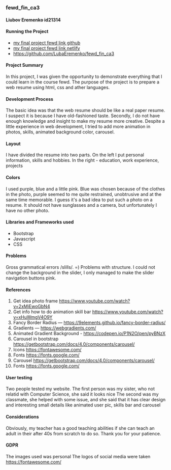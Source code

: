 ### fewd_fin_ca3
#### Liubov Eremenko id21314

#### Running the Project
* [my final project fewd link github](https://lubaeremenko.github.io/fewd_fin_ca3/)
* [my final project fewd link netlify](https://soull-jepsen-c2818c.netlify.app/)
* https://github.com/LubaEremenko/fewd_fin_ca3

#### Project Summary
In this project, I was given the opportunity to demonstrate everything that I could learn in the course fewd.
The purpose of the project is to prepare a web resume using html, css and ather languages. 

#### Development Process
The basic idea was that the web resume should be like a real paper resume. 
I suspect it is because I have old-fashioned taste. Secondly, I do not have enough knowledge and insight to make my resume more creative.
Despite a little experience in web development, I tried to add more animation in photos, skills, animated background color, carousel.

#### Layout
I have divided the resume into two parts.
On the left I put personal information, skills and hobbies. In the right - education, work experience, projects

#### Colors
I used purple, blue and a little pink. 
Blue was chosen because of the clothes in the photo, purple seemed to me quite restrained, unobtrusive and at the same time memorable.
I guess it's a bad idea to put such a photo on a resume. 
It should not have sunglasses and a camera, but unfortunately I have no other photo.

#### Libraries and Frameworks used
* Bootstrap 
* Javascript 
* CSS

#### Problems
Gross grammatical errors /slills/. =) 
Problems with structure.
I could not change the background in the slider, I only managed to make the slider navigation buttons pink.

#### References 
1. Get idea photo frame https://www.youtube.com/watch?v=2xMiEwoGbN4
2. Get info how to do animation skill bar https://www.youtube.com/watch?v=xHuWmgV4O9Y
3. Fancy Border Radius — https://9elements.github.io/fancy-border-radius/
4. Gradients — https://webgradients.com/
5. Animated Gradient Background - https://codepen.io/P1N2O/pen/pyBNzX
6. Carousel in bootstrap https://getbootstrap.com/docs/4.0/components/carousel/
7. Icons https://fontawesome.com/
8. Fonts https://fonts.google.com/
9. Carousel https://getbootstrap.com/docs/4.0/components/carousel/
10. Fonts https://fonts.google.com/

#### User testing
Two people tested my website. 
The first person was my sister, who not relatid with Computer Science, she said it looks nice
The second was my classmate, she helped with some issue, and she said that it has clear design and interesting small details like animated user pic, skills bar and carousel

#### Considerations
Obviously, my teacher has a good teaching abilities if she can teach an adult in their after 40s from scratch to do so. Thank you for your patience.

#### GDPR
The images used was personal
The logos of social media were taken https://fontawesome.com/
